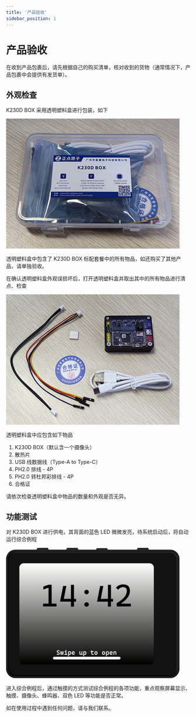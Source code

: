 ```yaml
---
title: '产品验收'
sidebar_position: 1
---
```


# 产品验收

在收到产品包裹后，请先根据自己的购买清单，核对收到的货物（通常情况下，产品包裹中会提供有发货单）。

## 外观检查

K230D BOX 采用透明塑料盒进行包装，如下

![k230d box with packaging box](./img/k230d-box-with-packaging-box.png)

透明塑料盒中包含了 K230D BOX 标配套餐中的所有物品，如还购买了其他产品，请单独验收。

在确认透明塑料盒外观误损坏后，打开透明塑料盒并取出其中的所有物品进行清点、检查

![k230d box product list](./img/k230d-box-product-list.png)

透明塑料盒中应包含如下物品

1. K230D BOX（默认含一个摄像头）
2. 散热片
3. USB 线数据线（Type-A to Type-C）
4. PH2.0 排线 - 4P
5. PH2.0 转杜邦彩排线 - 4P
6. 合格证

请依次检查透明塑料盒中物品的数量和外观是否无异。

## 功能测试

对 K230D BOX 进行供电，其背面的蓝色 LED 微微发亮，待系统启动后，将自动运行综合例程

![k230d box run canmv sample](./img/k230d-box-run-canmv_sample.png)

进入综合例程后，通过触摸的方式测试综合例程的各项功能，重点观察屏幕显示、触摸、摄像头、蜂鸣器、双色 LED 等功能是否正常。

如在使用过程中遇到任何问题，请与我们联系。